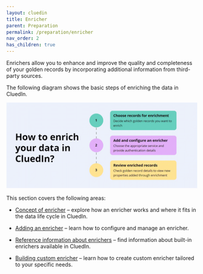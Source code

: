 ```yaml
---
layout: cluedin
title: Enricher
parent: Preparation
permalink: /preparation/enricher
nav_order: 2
has_children: true
---
```


Enrichers allow you to enhance and improve the quality and completeness of your golden records by incorporating additional information from third-party sources.

The following diagram shows the basic steps of enriching the data in CluedIn.

![enricher-intro.gif](../../assets/images/preparation/enricher/enricher-intro.gif)

This section covers the following areas:

- [Concept of enricher](/preparation/enricher/concept-of-enricher) – explore how an enricher works and where it fits in the data life cycle in CluedIn.

- [Adding an enricher](/preparation/enricher/add-enricher) – learn how to configure and manage an enricher.

- [Reference information about enrichers](/preparation/enricher/enricher-reference) – find information about built-in enrichers available in CluedIn.

- [Building custom enricher](/preparation/enricher/build-custom-enricher) – learn how to create custom enricher tailored to your specific needs.